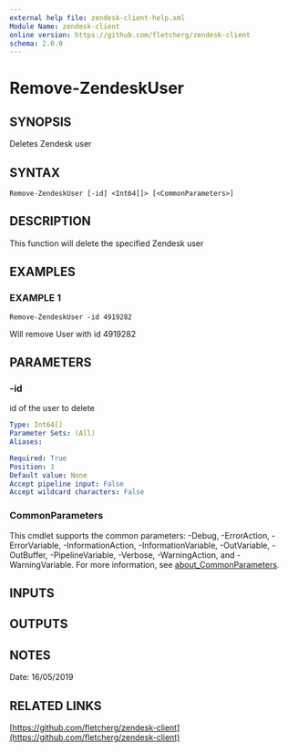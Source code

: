 ```yaml
---
external help file: zendesk-client-help.xml
Module Name: zendesk-client
online version: https://github.com/fletcherg/zendesk-client
schema: 2.0.0
---
```


# Remove-ZendeskUser

## SYNOPSIS
Deletes Zendesk user

## SYNTAX

```
Remove-ZendeskUser [-id] <Int64[]> [<CommonParameters>]
```

## DESCRIPTION
This function will delete the specified Zendesk user

## EXAMPLES

### EXAMPLE 1
```
Remove-ZendeskUser -id 4919282
```

Will remove User with id 4919282

## PARAMETERS

### -id
id of the user to delete

```yaml
Type: Int64[]
Parameter Sets: (All)
Aliases:

Required: True
Position: 1
Default value: None
Accept pipeline input: False
Accept wildcard characters: False
```

### CommonParameters
This cmdlet supports the common parameters: -Debug, -ErrorAction, -ErrorVariable, -InformationAction, -InformationVariable, -OutVariable, -OutBuffer, -PipelineVariable, -Verbose, -WarningAction, and -WarningVariable. For more information, see [about_CommonParameters](http://go.microsoft.com/fwlink/?LinkID=113216).

## INPUTS

## OUTPUTS

## NOTES
Date: 16/05/2019

## RELATED LINKS

[https://github.com/fletcherg/zendesk-client](https://github.com/fletcherg/zendesk-client)

